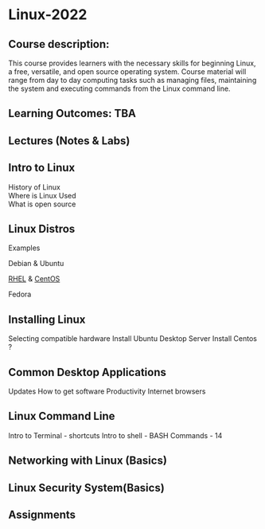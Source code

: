 # Linux-2022 
## Course description: 
This course provides learners with the necessary skills for beginning Linux, a free, versatile, and open source operating system. Course material will range from day to day computing  tasks such as managing files, maintaining the system and executing commands from the Linux command line. 
## Learning Outcomes: TBA 
## Lectures (Notes & Labs) 
  ## Intro to Linux 
History of Linux<br>
Where is Linux Used<br>
What is open source 
  ## Linux Distros 
Examples 

Debian  & Ubuntu 

[RHEL](https://www.redhat.com/en/technologies/linux-platforms/enterprise-linux) & [CentOS](https://www.centos.org/) 

Fedora

  ## Installing Linux 
Selecting compatible hardware
Install Ubuntu 
Desktop 
Server 
Install Centos ?
  ## Common Desktop Applications
Updates 
How to get software 
Productivity 
Internet browsers 
  ## Linux Command Line 
Intro to Terminal - shortcuts 
Intro to shell - BASH 
Commands - 14 

  ## Networking with Linux (Basics)
  ## Linux Security System(Basics) 
## Assignments

